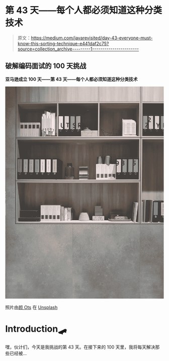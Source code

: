 # 第 43 天——每个人都必须知道这种分类技术

> 原文：<https://medium.com/javarevisited/day-43-everyone-must-know-this-sorting-technique-e441daf2c75?source=collection_archive---------1----------------------->

## 破解编码面试的 100 天挑战

**亚马逊成立 100 天——第 43 天——每个人都必须知道这种分类技术**

![](img/f2148c737540d5faf0b577425c8f4b36.png)

照片由[颜 Ots](https://unsplash.com/@yanots?utm_source=unsplash&utm_medium=referral&utm_content=creditCopyText) 在 [Unsplash](https://unsplash.com/s/photos/order?utm_source=unsplash&utm_medium=referral&utm_content=creditCopyText)

# Introduction🛹

嘿，伙计们，今天是我挑战的第 43 天。在接下来的 100 天里，我将每天解决那些已经被…
